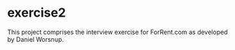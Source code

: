 # exercise2
This project comprises the interview exercise for ForRent.com as developed by Daniel Worsnup.
